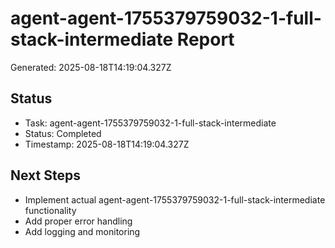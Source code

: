 # agent-agent-1755379759032-1-full-stack-intermediate Report

Generated: 2025-08-18T14:19:04.327Z

## Status
- Task: agent-agent-1755379759032-1-full-stack-intermediate
- Status: Completed
- Timestamp: 2025-08-18T14:19:04.327Z

## Next Steps
- Implement actual agent-agent-1755379759032-1-full-stack-intermediate functionality
- Add proper error handling
- Add logging and monitoring
